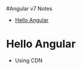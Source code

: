 #Angular v7 Notes
<!-- TOC -->
- [Hello Angular](#hello-angular)
<!-- /TOC -->
# Hello Angular
- Using CDN
